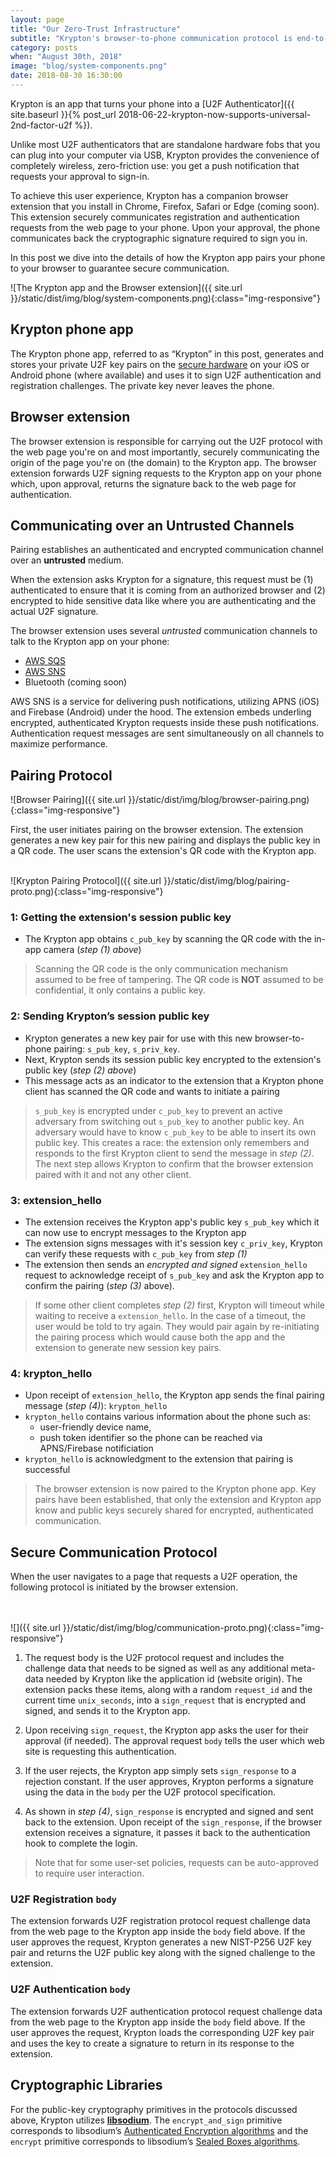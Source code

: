 ```yaml
---
layout: page
title: "Our Zero-Trust Infrastructure"
subtitle: "Krypton's browser-to-phone communication protocol is end-to-end verified with keys that only your devices have. Read about how Krypton's pairing protocol bootstraps a zero-trust infrastructure." 
category: posts
when: "August 30th, 2018"
image: "blog/system-components.png"
date: 2018-08-30 16:30:00
---
```


Krypton is an app that turns your phone into a [U2F Authenticator]({{ site.baseurl }}{% post_url 2018-06-22-krypton-now-supports-universal-2nd-factor-u2f %}). 

Unlike most U2F authenticators that are standalone hardware fobs that you can plug into your computer via USB, Krypton provides the convenience of completely wireless, zero-friction use: you get a push notification that requests your approval to sign-in. 

To achieve this user experience, Krypton has a companion browser extension that you install in Chrome, Firefox, Safari or Edge (coming soon). This extension securely communicates registration and authentication requests from the web page to your phone. Upon your approval, the phone communicates back the cryptographic signature required to sign you in.

In this post we dive into the details of how the Krypton app pairs your phone to your browser to guarantee secure communication.

![The Krypton app and the Browser extension]({{ site.url }}/static/dist/img/blog/system-components.png){:class="img-responsive"}

## Krypton phone app
The Krypton phone app, referred to as “Krypton” in this post, generates and stores your private U2F key pairs on the [secure hardware](https://krypt.co/docs/security/privacy-policy.html#private-key-storage) on your iOS or Android phone (where available) and uses it to sign U2F authentication and registration challenges. The private key never leaves the phone.

## Browser extension
The browser extension is responsible for carrying out the U2F protocol with the web page you're on and most importantly, securely communicating the origin of the page you're on (the domain) to the Krypton app. The browser extension forwards U2F signing requests to the Krypton app on your phone which, upon approval, returns the signature back to the web page for authentication.

## Communicating over an Untrusted Channels
Pairing establishes an authenticated and encrypted communication channel over an **untrusted** medium.

When the extension asks Krypton for a signature, this request must be (1) authenticated to ensure that it is coming from an authorized browser and (2) encrypted to hide sensitive data like where you are authenticating and the actual U2F signature.

The browser extension uses several *untrusted* communication channels to talk to the Krypton app on your phone: 
- [AWS SQS](https://aws.amazon.com/sqs/)
- [AWS SNS](https://aws.amazon.com/sns)
- Bluetooth (coming soon)

AWS SNS is a service for delivering push notifications, utilizing APNS (iOS) and Firebase (Android) under the hood. The extension embeds underling encrypted, authenticated Krypton requests inside these push notifications. Authentication request messages are sent simultaneously on all channels to maximize performance.

## Pairing Protocol
![Browser Pairing]({{ site.url }}/static/dist/img/blog/browser-pairing.png){:class="img-responsive"}

First, the user initiates pairing on the browser extension. The extension generates a new key pair for this new pairing and displays the public key in a QR code. The user scans the extension's QR code with the Krypton app.

<br/>
![Krypton Pairing Protocol]({{ site.url }}/static/dist/img/blog/pairing-proto.png){:class="img-responsive"}
<br/>

### 1: Getting the extension's session public key
- The Krypton app obtains `c_pub_key` by scanning the QR code with the in-app camera (*step (1) above*)

> Scanning the QR code is the only communication mechanism assumed to be free of tampering. The QR code is **NOT** assumed to be confidential, it only contains a public key.

### 2: Sending Krypton’s session public key
- Krypton generates a new key pair for use with this new browser-to-phone pairing: `s_pub_key`, `s_priv_key`.
- Next, Krypton sends its session public key encrypted to the extension's public key (*step (2) above*)
- This message acts as an indicator to the extension that a Krypton phone client has scanned the QR code and wants to initiate a pairing

> `s_pub_key` is encrypted under `c_pub_key` to prevent an active adversary from switching out `s_pub_key` to another public key. An adversary would have to know `c_pub_key` to be able to insert its own public key. This creates a race: the extension only remembers and responds to the first Krypton client to send the message in *step (2)*. The next step allows Krypton to confirm that the browser extension paired with it and not any other client.


### 3: extension_hello
- The extension receives the Krypton app's public key `s_pub_key` which it can now use to encrypt messages to the Krypton app
- The extension signs messages with it's session key `c_priv_key`, Krypton can verify these requests with `c_pub_key` from *step (1)*
- The extension then sends an *encrypted and signed* `extension_hello` request to acknowledge receipt of `s_pub_key` and ask the Krypton app to confirm the pairing (*step (3)* above). 

> If some other client completes *step (2)* first, Krypton will timeout while waiting to receive a `extension_hello`. In the case of a timeout, the user would be told to try again. They would pair again by re-initiating the pairing process which would cause both the app and the extension to generate new session key pairs.


### 4: krypton_hello
- Upon receipt of `extension_hello`, the Krypton app sends the final pairing message (*step (4)*): `krypton_hello` 
- `krypton_hello` contains various information about the phone such as:
    - user-friendly device name, 
    - push token identifier so the phone can be reached via APNS/Firebase notificiation
- `krypton_hello` is acknowledgment to the extension that pairing is successful

> The browser extension is now paired to the Krypton phone app. Key pairs have been established, that only the extension and Krypton app know and public keys securely shared for encrypted, authenticated communication.

## Secure Communication Protocol
When the user navigates to a page that requests a U2F operation, the following protocol is initiated by the browser extension.

<br/>
<br/>
![]({{ site.url }}/static/dist/img/blog/communication-proto.png){:class="img-responsive"}
<br/>

1. The request body is the U2F protocol request and includes the challenge data that needs to be signed as well as any additional meta-data needed by Krypton like the application id (website origin). The extension packs these items, along with a random `request_id` and the current time `unix_seconds`, into a `sign_request` that is encrypted and signed, and sends it to the Krypton app.

2. Upon receiving `sign_request`, the Krypton app asks the user for their approval (if needed). The approval request `body` tells the user which web site is requesting this authentication.

3. If the user rejects, the Krypton app simply sets `sign_response` to a rejection constant. If the user approves, Krypton performs a signature using the data in the `body` per the U2F protocol specification.

4. As shown in *step (4)*, `sign_response` is encrypted and signed and sent back to the extension. Upon receipt of the `sign_response`, if the browser extension receives a signature, it passes it back to the authentication hook to complete the login.

> Note that for some user-set policies, requests can be auto-approved to require user interaction.

### U2F Registration `body`
The extension forwards U2F registration protocol request challenge data from the web page to the Krypton app inside the `body` field above. If the user approves the request, Krypton generates a new NIST-P256 U2F key pair and returns the U2F public key along with the signed challenge to the extension.

### U2F Authentication `body`
The extension forwards U2F authentication protocol request challenge data from the web page to the Krypton app inside the `body` field above. If the user approves the request, Krypton loads the corresponding U2F key pair and uses the key to create a signature to return in its response to the extension.


## Cryptographic Libraries
For the public-key cryptography primitives in the protocols discussed above, Krypton utilizes [**libsodium**](https://download.libsodium.org/doc/). The `encrypt_and_sign` primitive corresponds to libsodium’s [Authenticated Encryption algorithms](https://download.libsodium.org/doc/public-key_cryptography/authenticated_encryption.html) and the `encrypt` primitive corresponds to libsodium’s [Sealed Boxes algorithms](https://download.libsodium.org/doc/public-key_cryptography/sealed_boxes.html).
<br>
